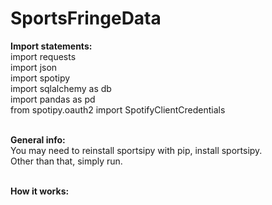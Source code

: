 # SportsFringeData

**Import statements:**<br>
import requests<br>
import json<br>
import spotipy<br>
import sqlalchemy as db<br>
import pandas as pd<br>
from spotipy.oauth2 import SpotifyClientCredentials<br><br>

**General info:**<br>
You may need to reinstall sportsipy with pip, install sportsipy.<br>
Other than that, simply run.<br><br>

**How it works:**<br>

